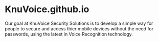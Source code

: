 # KnuVoice.github.io
Our goal at KnuVoice Security Solutions is to develop a simple way for people to secure and access thier mobile devices without the need for passwords, using the latest in Voice Recognition technology.
